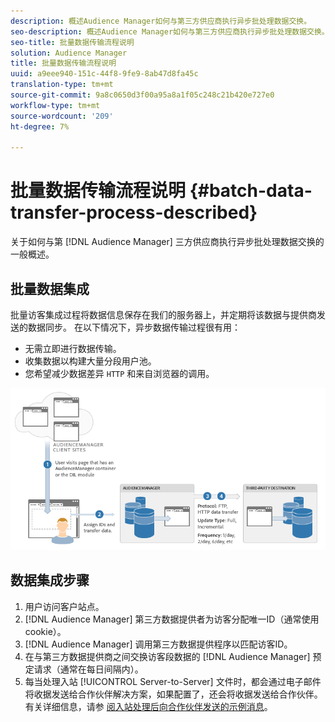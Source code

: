 ```yaml
---
description: 概述Audience Manager如何与第三方供应商执行异步批处理数据交换。
seo-description: 概述Audience Manager如何与第三方供应商执行异步批处理数据交换。
seo-title: 批量数据传输流程说明
solution: Audience Manager
title: 批量数据传输流程说明
uuid: a9eee940-151c-44f8-9fe9-8ab47d8fa45c
translation-type: tm+mt
source-git-commit: 9a8c0650d3f00a95a8a1f05c248c21b420e727e0
workflow-type: tm+mt
source-wordcount: '209'
ht-degree: 7%

---
```



# 批量数据传输流程说明 {#batch-data-transfer-process-described}

关于如何与第 [!DNL Audience Manager] 三方供应商执行异步批处理数据交换的一般概述。

## 批量数据集成

<!-- c_async.xml -->

批量访客集成过程将数据信息保存在我们的服务器上，并定期将该数据与提供商发送的数据同步。 在以下情况下，异步数据传输过程很有用：

* 无需立即进行数据传输。
* 收集数据以构建大量分段用户池。
* 您希望减少数据差异 `HTTP` 和来自浏览器的调用。

![](assets/s2s_70.png)

## 数据集成步骤

1. 用户访问客户站点。
1. [!DNL Audience Manager] 第三方数据提供者为访客分配唯一ID（通常使用cookie）。
1. [!DNL Audience Manager] 调用第三方数据提供程序以匹配访客ID。
1. 在与第三方数据提供商之间交换访客段数据的 [!DNL Audience Manager] 预定请求（通常在每日间隔内）。
1. 每当处理入站 [!UICONTROL Server-to-Server] 文件时，都会通过电子邮件将收据发送给合作伙伴解决方案，如果配置了，还会将收据发送给合作伙伴。 有关详细信息，请参 [阅入站处理后向合作伙伴发送的示例消息](../../../integration/sending-audience-data/batch-data-transfer-explained/inbound-receipt-message.md)。
